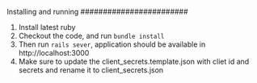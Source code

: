 Installing and running
########################
1. Install latest ruby
2. Checkout the code, and run `bundle install`
3. Then run `rails sever`, application should be available in http://localhost:3000
4. Make sure to update the client_secrets.template.json with cliet id and secrets and rename it to client_secrets.json
